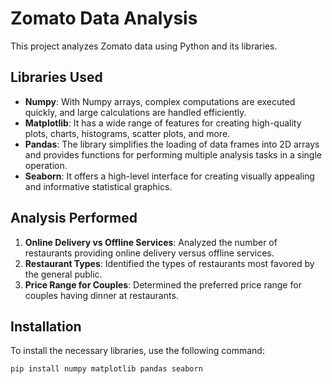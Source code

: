 # Zomato Data Analysis

This project analyzes Zomato data using Python and its libraries.

## Libraries Used

- **Numpy**: With Numpy arrays, complex computations are executed quickly, and large calculations are handled efficiently.
- **Matplotlib**: It has a wide range of features for creating high-quality plots, charts, histograms, scatter plots, and more.
- **Pandas**: The library simplifies the loading of data frames into 2D arrays and provides functions for performing multiple analysis tasks in a single operation.
- **Seaborn**: It offers a high-level interface for creating visually appealing and informative statistical graphics.

## Analysis Performed

1. **Online Delivery vs Offline Services**: Analyzed the number of restaurants providing online delivery versus offline services.
2. **Restaurant Types**: Identified the types of restaurants most favored by the general public.
3. **Price Range for Couples**: Determined the preferred price range for couples having dinner at restaurants.

## Installation

To install the necessary libraries, use the following command:

```bash
pip install numpy matplotlib pandas seaborn
